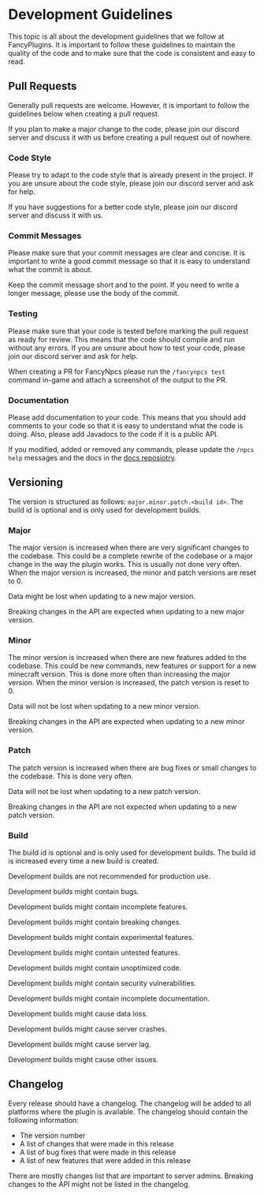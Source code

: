 # Development Guidelines

This topic is all about the development guidelines that we follow at FancyPlugins. It is important to follow these
guidelines to maintain the quality of the code and to make sure that the code is consistent and easy to read.

## Pull Requests

Generally pull requests are welcome. However, it is important to follow the guidelines below when creating a pull
request.

If you plan to make a major change to the code, please join our discord server and discuss it with us before creating a
pull request out of nowhere.

### Code Style

Please try to adapt to the code style that is already present in the project. If you are unsure about the code style,
please join our discord server and ask for help.

If you have suggestions for a better code style, please join our discord server and discuss it with us.

### Commit Messages

Please make sure that your commit messages are clear and concise. It is important to write a good commit message so that
it is easy to understand what the commit is about.

Keep the commit message short and to the point. If you need to write a longer message, please use the body of the
commit.

### Testing

Please make sure that your code is tested before marking the pull request as ready for review. This means that the code
should compile and run without any errors. If you are unsure about how to test your code, please join our discord server
and ask for help.

When creating a PR for FancyNpcs please run the `/fancynpcs test` command in-game and attach a screenshot of the output
to the PR.

### Documentation

Please add documentation to your code. This means that you should add comments to your code so that it is easy
to understand what the code is doing. Also, please add Javadocs to the code if it is a public API.

If you modified, added or removed any commands, please update the `/npcs help` messages and the docs in the [docs
reposiotry](https://github.com/FancyMcPlugins/docs).

## Versioning

The version is structured as follows: `major.minor.patch.<build id>`. The build id is optional and is only used for
development builds.

### Major

The major version is increased when there are very significant changes to the codebase. This could be a complete rewrite
of the codebase or a major change in the way the plugin works. This is usually not done very often. When the major
version is increased, the minor and patch versions are reset to 0.

Data might be lost when updating to a new major version.

Breaking changes in the API are expected when updating to a new major version.

### Minor

The minor version is increased when there are new features added to the codebase. This could be new commands, new
features or support for a new minecraft version. This is done more often than increasing the major version. When the
minor version is increased, the patch version is reset to 0.

Data will not be lost when updating to a new minor version.

Breaking changes in the API are expected when updating to a new minor version.

### Patch

The patch version is increased when there are bug fixes or small changes to the codebase. This is done very often.

Data will not be lost when updating to a new patch version.

Breaking changes in the API are not expected when updating to a new patch version.

### Build

The build id is optional and is only used for development builds. The build id is increased every time a new build is
created.

Development builds are not recommended for production use.

Development builds might contain bugs.

Development builds might contain incomplete features.

Development builds might contain breaking changes.

Development builds might contain experimental features.

Development builds might contain untested features.

Development builds might contain unoptimized code.

Development builds might contain security vulnerabilities.

Development builds might contain incomplete documentation.

Development builds might cause data loss.

Development builds might cause server crashes.

Development builds might cause server lag.

Development builds might cause other issues.

## Changelog

Every release should have a changelog. The changelog will be added to all platforms where the plugin is available. The
changelog should contain the following information:

- The version number
- A list of changes that were made in this release
- A list of bug fixes that were made in this release
- A list of new features that were added in this release

There are mostly changes list that are important to server admins. Breaking changes to the API might not be listed in
the changelog.